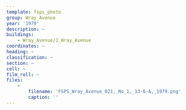 ```yaml
---
template: fsps_photo
group: Wray_Avenue
year: '1979'
description: ~
buildings:
    - Wray_Avenue/1_Wray_Avenue
coordinates: ~
heading: ~
classification: ~
section: ~
cell: ~
film_roll: ~
files:
    -
        filename: 'FSPS_Wray_Avenue_021,_No_1,_13-6-A,_1979.png'
        caption: ''
---
```

